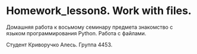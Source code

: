 # Homework_lesson8. Work with files.

Домашняя работа к восьмому семинару предмета знакомство с языком программирования Python. Работа с файлами.

Студент Криворучко Алесь. Группа 4453.